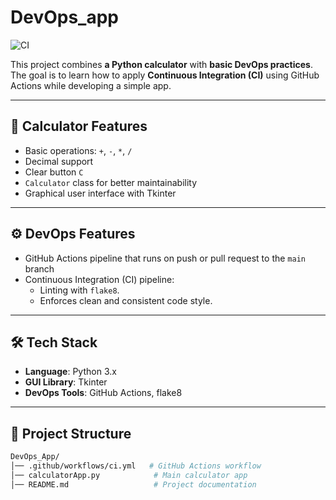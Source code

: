 # DevOps_app

![CI](https://github.com/NataliaGG29/DevOps_App/actions/workflows/ci.yml/badge.svg)

This project combines **a Python calculator** with **basic DevOps practices**.  
The goal is to learn how to apply **Continuous Integration (CI)** using GitHub Actions while developing a simple app.

---

## 🧮 Calculator Features

- Basic operations: `+`, `-`, `*`, `/`
- Decimal support
- Clear button `C`
- `Calculator` class for better maintainability
- Graphical user interface with Tkinter

---

## ⚙️ DevOps Features

- GitHub Actions pipeline that runs on push or pull request to the `main` branch
- Continuous Integration (CI) pipeline:
  - Linting with `flake8`.
  - Enforces clean and consistent code style.  

---

## 🛠️ Tech Stack
- **Language**: Python 3.x  
- **GUI Library**: Tkinter  
- **DevOps Tools**: GitHub Actions, flake8
---

## 📂 Project Structure
```bash
DevOps_App/
│── .github/workflows/ci.yml   # GitHub Actions workflow
│── calculatorApp.py            # Main calculator app
│── README.md                   # Project documentation
